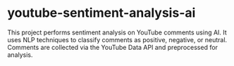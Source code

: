 # youtube-sentiment-analysis-ai
This project performs sentiment analysis on YouTube comments using AI. It uses NLP techniques to classify comments as positive, negative, or neutral. Comments are collected via the YouTube Data API and preprocessed for analysis.
